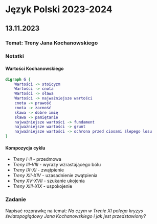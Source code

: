 # Język Polski 2023-2024
## 13.11.2023
### Temat: Treny Jana Kochanowskiego
### Notatki
#### Wartości Kochanowskiego
```dot
digraph G {
    Wartości -> stoicyzm
    Wartości -> cnota
    Wartości -> sława
    Wartości -> najważniejsze wartości
    cnota -> prawość
    cnota -> zacność
    sława -> dobre imię
    sława -> pamiętanie
    najważniejsze wartości -> fundament
    najważniejsze wartości -> grunt
    najważniejsze wartości -> ochrona przed ciosami ślepego losu
}
```
#### Kompozycja cyklu
- *Treny I-II* - przedmowa
- *Treny III-VIII* - wyrazy wzrastającego bólu
- *Treny IX-XI* - zwątpienie
- *Treny XII-XIV* - uzasadnienie zwątpienia
- *Treny XV-XVII* - szukanie ukojenia
- *Treny XIII-XIX* - uspokojenie
### Zadanie
Napisać rozprawkę na temat: *Na czym w Trenie XI polega kryzys światopoglądowy Jana Kochanowskiego i jak jest przedstawiony?*
